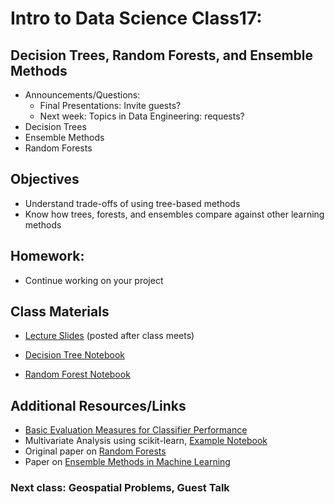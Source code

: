 Intro to Data Science Class17: 
=======

## Decision Trees, Random Forests, and Ensemble Methods

- Announcements/Questions:
  - Final Presentations: Invite guests?
  - Next week: Topics in Data Engineering: requests?
- Decision Trees
- Ensemble Methods
- Random Forests

## Objectives

* Understand trade-offs of using tree-based methods
* Know how trees, forests, and ensembles compare against other learning methods

## Homework:

- Continue working on your project

## Class Materials

* [Lecture Slides](https://github.com/gads14-nyc/fall_2014_lessons/blob/master/17_forests_ensembles/class17.pdf) (posted after class meets)
* [Decision Tree Notebook](http://nbviewer.ipython.org/github/gads14-nyc/fall_2014_lessons/blob/master/17_forests_ensembles/lab/DecisionTree_ClassificationLab.ipynb)

* [Random Forest Notebook](http://nbviewer.ipython.org/github/gads14-nyc/fall_2014_lessons/blob/master/17_forests_ensembles/lab/random_forest.ipynb)


## Additional Resources/Links 

* [Basic Evaluation Measures for Classifier Performance](http://webdocs.cs.ualberta.ca/~eisner/measures.html)
* Multivariate Analysis using scikit-learn, [Example Notebook](http://nbviewer.ipython.org/github/piti118/babar_python_tutorial/blob/master/notebooks/03_Multivariate_Analysis.ipynb)
* Original paper on [Random Forests](http://oz.berkeley.edu/~breiman/randomforest2001.pdf) 
* Paper on [Ensemble Methods in Machine Learning](http://www.ensemblemethods.com/documents/EnsembleMethodsInMachineLearning.pdf)

### Next class: Geospatial Problems, Guest Talk

